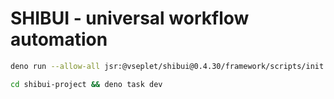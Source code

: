 # SHIBUI - universal workflow automation

```sh
deno run --allow-all jsr:@vseplet/shibui@0.4.30/framework/scripts/init
```

```sh
cd shibui-project && deno task dev
```
